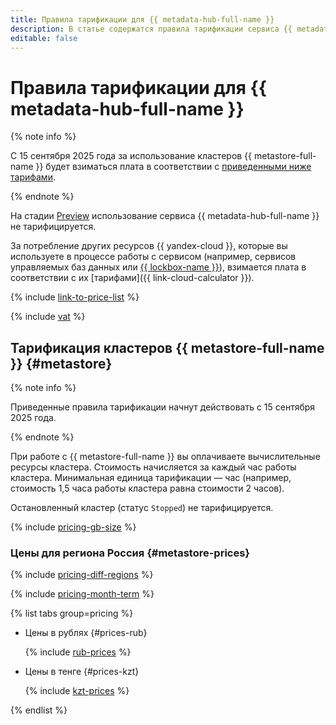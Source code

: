 ```yaml
---
title: Правила тарификации для {{ metadata-hub-full-name }}
description: В статье содержатся правила тарификации сервиса {{ metadata-hub-name }}.
editable: false
---
```


# Правила тарификации для {{ metadata-hub-full-name }}

{% note info %}

С 15 сентября 2025 года за использование кластеров {{ metastore-full-name }} будет взиматься плата в соответствии с [приведенными ниже тарифами](#metastore).

{% endnote %}

На стадии [Preview](../overview/concepts/launch-stages.md) использование сервиса {{ metadata-hub-full-name }} не тарифицируется.

За потребление других ресурсов {{ yandex-cloud }}, которые вы используете в процессе работы с сервисом (например, сервисов управляемых баз данных или [{{ lockbox-name }}](../lockbox/pricing.md)), взимается плата в соответствии с их [тарифами]({{ link-cloud-calculator }}).

{% include [link-to-price-list](../_includes/pricing/link-to-price-list.md) %}


{% include [vat](../_includes/vat.md) %}

## Тарификация кластеров {{ metastore-full-name }} {#metastore}

{% note info %}

Приведенные правила тарификации начнут действовать с 15 сентября 2025 года.

{% endnote %}

При работе с {{ metastore-full-name }} вы оплачиваете вычислительные ресурсы кластера. Стоимость начисляется за каждый час работы кластера. Минимальная единица тарификации — час (например, стоимость 1,5 часа работы кластера равна стоимости 2 часов).

Остановленный кластер (статус `Stopped`) не тарифицируется.

{% include [pricing-gb-size](../_includes/pricing-gb-size.md) %}


### Цены для региона Россия {#metastore-prices}



{% include [pricing-diff-regions](../_includes/pricing-diff-regions.md) %}

{% include [pricing-month-term](../_includes/mdb/pricing-month-term.md) %}


{% list tabs group=pricing %}

- Цены в рублях {#prices-rub}

  {% include [rub-prices](../_pricing/metastore/rub.md) %}

- Цены в тенге {#prices-kzt}

  {% include [kzt-prices](../_pricing/metastore/kzt.md) %}

{% endlist %}



